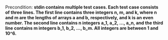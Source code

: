 Precondition: **stdin contains multiple test cases. Each test case consists of three lines. The first line contains three integers n, m, and k, where n and m are the lengths of arrays a and b, respectively, and k is an even number. The second line contains n integers a_1, a_2, ..., a_n, and the third line contains m integers b_1, b_2, ..., b_m. All integers are between 1 and 10^6.**